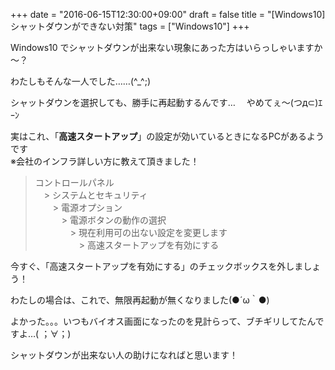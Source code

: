 +++
date = "2016-06-15T12:30:00+09:00"
draft = false
title = "[Windows10] シャットダウンができない対策"
tags = ["Windows10"]
+++

Windows10 でシャットダウンが出来ない現象にあった方はいらっしゃいますか～？

わたしもそんな一人でした……(^_^;)

シャットダウンを選択しても、勝手に再起動するんです…　
やめてぇ～(つд⊂)ｴｰﾝ

実はこれ、「**高速スタートアップ**」の設定が効いているときになるPCがあるようです  
※会社のインフラ詳しい方に教えて頂きました！

> コントロールパネル  
>　> システムとセキュリティ  
>　　> 電源オプション  
>　　　> 電源ボタンの動作の選択  
>　　　　> 現在利用可の出ない設定を変更します  
>　　　　　> 高速スタートアップを有効にする

今すぐ、「高速スタートアップを有効にする」のチェックボックスを外しましょう！

わたしの場合は、これで、無限再起動が無くなりました(●´ω｀●)

よかった。。。いつもバイオス画面になったのを見計らって、ブチギリしてたんですよ…( ；∀；)

シャットダウンが出来ない人の助けになればと思います！
